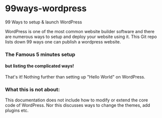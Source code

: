 # 99ways-wordpress
99 Ways to setup &amp; launch WordPress

WordPress is one of the most common website builder software and there are numerous ways to setup and deploy your website using it. This Git repo lists down 99 ways one can publish a wordpress website. 

### The Famous 5 minutes setup 
#### but listing the complicated ways!
That's it! Nothing further than setting up "Hello World" on WordPress. 
### What this is not about: 
This documentation does not include how to modify or extend the core code of WordPress. Nor this discusses ways to change the themes, add plugins etc. 
